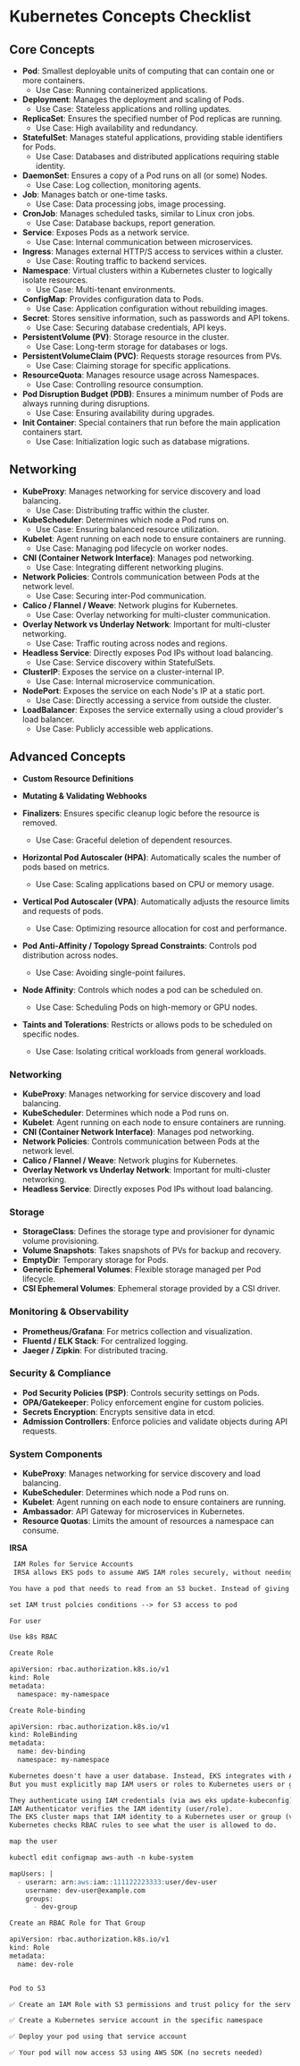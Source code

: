 # Kubernetes Concepts Checklist

## Core Concepts

* **Pod**: Smallest deployable units of computing that can contain one or more containers.
	+ Use Case: Running containerized applications.
* **Deployment**: Manages the deployment and scaling of Pods.
	+ Use Case: Stateless applications and rolling updates.
* **ReplicaSet**: Ensures the specified number of Pod replicas are running.
	+ Use Case: High availability and redundancy.
* **StatefulSet**: Manages stateful applications, providing stable identifiers for Pods.
	+ Use Case: Databases and distributed applications requiring stable identity.
* **DaemonSet**: Ensures a copy of a Pod runs on all (or some) Nodes.
	+ Use Case: Log collection, monitoring agents.
* **Job**: Manages batch or one-time tasks.
	+ Use Case: Data processing jobs, image processing.
* **CronJob**: Manages scheduled tasks, similar to Linux cron jobs.
	+ Use Case: Database backups, report generation.
* **Service**: Exposes Pods as a network service.
	+ Use Case: Internal communication between microservices.
* **Ingress**: Manages external HTTP/S access to services within a cluster.
	+ Use Case: Routing traffic to backend services.
* **Namespace**: Virtual clusters within a Kubernetes cluster to logically isolate resources.
	+ Use Case: Multi-tenant environments.
* **ConfigMap**: Provides configuration data to Pods.
	+ Use Case: Application configuration without rebuilding images.
* **Secret**: Stores sensitive information, such as passwords and API tokens.
	+ Use Case: Securing database credentials, API keys.
* **PersistentVolume (PV)**: Storage resource in the cluster.
	+ Use Case: Long-term storage for databases or logs.
* **PersistentVolumeClaim (PVC)**: Requests storage resources from PVs.
	+ Use Case: Claiming storage for specific applications.
* **ResourceQuota**: Manages resource usage across Namespaces.
	+ Use Case: Controlling resource consumption.
* **Pod Disruption Budget (PDB)**: Ensures a minimum number of Pods are always running during disruptions.
	+ Use Case: Ensuring availability during upgrades.
* **Init Container**: Special containers that run before the main application containers start.
	+ Use Case: Initialization logic such as database migrations.

## Networking

* **KubeProxy**: Manages networking for service discovery and load balancing.
	+ Use Case: Distributing traffic within the cluster.
* **KubeScheduler**: Determines which node a Pod runs on.
	+ Use Case: Ensuring balanced resource utilization.
* **Kubelet**: Agent running on each node to ensure containers are running.
	+ Use Case: Managing pod lifecycle on worker nodes.
* **CNI (Container Network Interface)**: Manages pod networking.
	+ Use Case: Integrating different networking plugins.
* **Network Policies**: Controls communication between Pods at the network level.
	+ Use Case: Securing inter-Pod communication.
* **Calico / Flannel / Weave**: Network plugins for Kubernetes.
	+ Use Case: Overlay networking for multi-cluster communication.
* **Overlay Network vs Underlay Network**: Important for multi-cluster networking.
	+ Use Case: Traffic routing across nodes and regions.
* **Headless Service**: Directly exposes Pod IPs without load balancing.
	+ Use Case: Service discovery within StatefulSets.
* **ClusterIP**: Exposes the service on a cluster-internal IP.
	+ Use Case: Internal microservice communication.
* **NodePort**: Exposes the service on each Node's IP at a static port.
	+ Use Case: Directly accessing a service from outside the cluster.
* **LoadBalancer**: Exposes the service externally using a cloud provider's load balancer.
	+ Use Case: Publicly accessible web applications.

## Advanced Concepts

* **Custom Resource Definitions**

* **Mutating & Validating Webhooks**

* **Finalizers**: Ensures specific cleanup logic before the resource is removed.
	+ Use Case: Graceful deletion of dependent resources.
* **Horizontal Pod Autoscaler (HPA)**: Automatically scales the number of pods based on metrics.
	+ Use Case: Scaling applications based on CPU or memory usage.
* **Vertical Pod Autoscaler (VPA)**: Automatically adjusts the resource limits and requests of pods.
	+ Use Case: Optimizing resource allocation for cost and performance.
* **Pod Anti-Affinity / Topology Spread Constraints**: Controls pod distribution across nodes.
	+ Use Case: Avoiding single-point failures.
* **Node Affinity**: Controls which nodes a pod can be scheduled on.
	+ Use Case: Scheduling Pods on high-memory or GPU nodes.
* **Taints and Tolerations**: Restricts or allows pods to be scheduled on specific nodes.
	+ Use Case: Isolating critical workloads from general workloads.

### Networking

* **KubeProxy**: Manages networking for service discovery and load balancing.
* **KubeScheduler**: Determines which node a Pod runs on.
* **Kubelet**: Agent running on each node to ensure containers are running.
* **CNI (Container Network Interface)**: Manages pod networking.
* **Network Policies**: Controls communication between Pods at the network level.
* **Calico / Flannel / Weave**: Network plugins for Kubernetes.
* **Overlay Network vs Underlay Network**: Important for multi-cluster networking.
* **Headless Service**: Directly exposes Pod IPs without load balancing.

### Storage

* **StorageClass**: Defines the storage type and provisioner for dynamic volume provisioning.
* **Volume Snapshots**: Takes snapshots of PVs for backup and recovery.
* **EmptyDir**: Temporary storage for Pods.
* **Generic Ephemeral Volumes**: Flexible storage managed per Pod lifecycle.
* **CSI Ephemeral Volumes**: Ephemeral storage provided by a CSI driver.

### Monitoring & Observability

* **Prometheus/Grafana**: For metrics collection and visualization.
* **Fluentd / ELK Stack**: For centralized logging.
* **Jaeger / Zipkin**: For distributed tracing.

### Security & Compliance

* **Pod Security Policies (PSP)**: Controls security settings on Pods.
* **OPA/Gatekeeper**: Policy enforcement engine for custom policies.
* **Secrets Encryption**: Encrypts sensitive data in etcd.
* **Admission Controllers**: Enforce policies and validate objects during API requests.

### System Components

* **KubeProxy**: Manages networking for service discovery and load balancing.
* **KubeScheduler**: Determines which node a Pod runs on.
* **Kubelet**: Agent running on each node to ensure containers are running.
* **Ambassador**: API Gateway for microservices in Kubernetes.
* **Resource Quotas**: Limits the amount of resources a namespace can consume.

**IRSA**
```markdown
 IAM Roles for Service Accounts
 IRSA allows EKS pods to assume AWS IAM roles securely, without needing to hardcode AWS credentials

You have a pod that needs to read from an S3 bucket. Instead of giving the entire EKS node IAM permissions (too broad), you use IRSA to assign a specific IAM role just to that pod's service account.

set IAM trust polcies conditions --> for S3 access to pod

For user

Use k8s RBAC

Create Role

apiVersion: rbac.authorization.k8s.io/v1
kind: Role
metadata:
  namespace: my-namespace

Create Role-binding

apiVersion: rbac.authorization.k8s.io/v1
kind: RoleBinding
metadata:
  name: dev-binding
  namespace: my-namespace

Kubernetes doesn't have a user database. Instead, EKS integrates with AWS IAM for authentication.
But you must explicitly map IAM users or roles to Kubernetes users or groups using a config file called aws-auth.

They authenticate using IAM credentials (via aws eks update-kubeconfig).
IAM Authenticator verifies the IAM identity (user/role).
The EKS cluster maps that IAM identity to a Kubernetes user or group (via aws-auth ConfigMap).
Kubernetes checks RBAC rules to see what the user is allowed to do.

map the user

kubectl edit configmap aws-auth -n kube-system

mapUsers: |
  - userarn: arn:aws:iam::111122223333:user/dev-user
    username: dev-user@example.com
    groups:
      - dev-group

Create an RBAC Role for That Group

apiVersion: rbac.authorization.k8s.io/v1
kind: Role
metadata:
  name: dev-role
```

```markdown

Pod to S3

✅ Create an IAM Role with S3 permissions and trust policy for the service account

✅ Create a Kubernetes service account in the specific namespace

✅ Deploy your pod using that service account

✅ Your pod will now access S3 using AWS SDK (no secrets needed)

```





